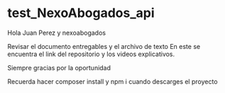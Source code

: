 # test_NexoAbogados_api
Hola Juan Perez y nexoabogados

Revisar el documento entregables y el archivo de texto
En este se encuentra el link del repositorio y los videos explicativos.

Siempre gracias por la oportunidad

Recuerda hacer composer install y npm i cuando descarges el proyecto
